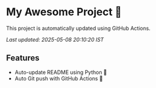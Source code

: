 # My Awesome Project 🚀

This project is automatically updated using GitHub Actions.

_Last updated: 2025-05-08 20:10:20 IST_

## Features
- Auto-update README using Python 🐍
- Auto Git push with GitHub Actions 🤖
